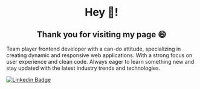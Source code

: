 <h1 align="center">Hey 👋!</h1>
<h2 align="center">Thank you for visiting my page 😄</h2>

Team player frontend developer with a can-do attitude, specializing in creating dynamic and responsive web applications. With a strong focus on user experience and clean code.
Always eager to learn something new and stay updated with the latest industry trends and technologies.

[![Linkedin Badge]([https://img.shields.io/badge/-Ventura_Rodríguez-blue?style=flat-square&logo=Linkedin&logoColor=white&link=https://www.linkedin.com/in/ventura-rodriguez/?locale=en_US/)](https://www.linkedin.com/in/ventura-rodriguez/?locale=en_US/](https://www.linkedin.com/in/jerem%C3%ADas-lagos-a51499215/)) 
